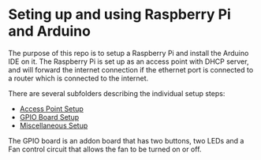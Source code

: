 # Seting up and using Raspberry Pi and Arduino

The purpose of this repo is to setup a Raspberry Pi and install the Arduino IDE on it.
The Raspberry Pi is set up as an access point with DHCP server, and will forward the internet
connection if the ethernet port is connected to a router which is connected to the internet.

There are several subfolders describing the individual setup steps:

- [Access Point Setup](RaspberryPi/APSetup/readme.md)
- [GPIO Board Setup](RaspberryPi/GpioSetup/readme.md)
- [Miscellaneous Setup](RaspberryPi/FunSetup/readme.md)

The GPIO board is an addon board that has two buttons, two LEDs and a Fan control circuit
that allows the fan to be turned on or off.
